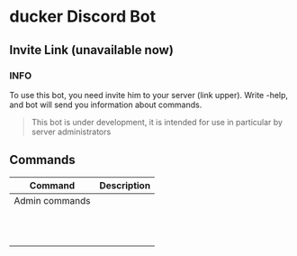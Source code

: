 # ducker Discord Bot
## Invite Link (unavailable now)
### INFO
 To use this bot, you need invite him to your server (link upper). Write -help, and bot will send you information about commands.
> This bot is under development, it is intended for use in particular by server administrators

## Commands

| Command | Description |
|---|----|
|Admin commands|
|||
|||
|||
|||
|||
|||
|||
|||
|||
|||
|||